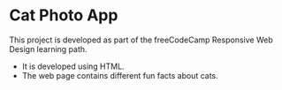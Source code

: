 # Cat Photo App
This project is developed as part of the freeCodeCamp Responsive Web Design learning path.
- It is developed using HTML.
- The web page contains different fun facts about cats.
